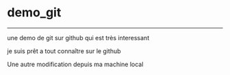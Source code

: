 ﻿# demo_git
------------------------------


une demo de git sur github qui est très interessant

je suis prêt a tout connaître sur le github

Une autre modification depuis ma machine local
